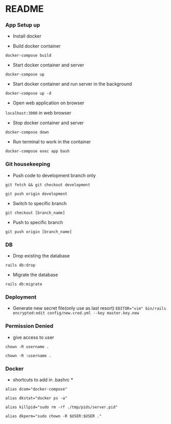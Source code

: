 # README


### App Setup up

* Install docker

* Build docker container

`docker-compose build`

* Start docker container and server

`docker-compose up`

* Start docker container and run server in the background

`docker-compose up -d`

* Open web application on browser

`localhost:3000` in web browser

* Stop docker container and server

`docker-compose down`

* Run terminal to work in the container

`docker-compose exec app bash`


### Git housekeeping

* Push code to development branch only

`git fetch && git checkout development`

`git push origin development`

* Switch to specific branch

`git checkout [branch_name]`

* Push to specific branch 

`git push origin [branch_name]`


### DB
* Drop existing the database

`rails db:drop`

* Migrate the database

`rails db:migrate`


### Deployment
* Generate new secret file(only use as last resort)
`EDITOR="vim" bin/rails encrypted:edit config/new.cred.yml --key master.key.new`

### Permission Denied
* give access to user

`chown -R username .`

`chown -R :username .`

### Docker ###
* shortcuts to add in .bashrc *

`alias dcom="docker-compose"`

`alias dkstat="docker ps -a"`

`alias killpid="sudo rm -rf ./tmp/pids/server.pid"`

`alias dkperm="sudo chown -R $USER:$USER ."`
            

